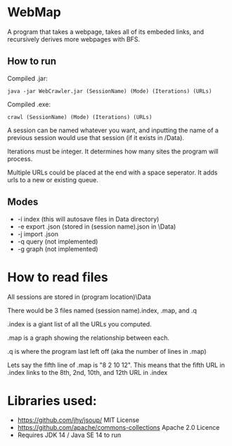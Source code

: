 # WebMap

A program that takes a webpage, takes all of its embeded links, and recursively derives more webpages with BFS.

## How to run

Compiled .jar:

    java -jar WebCrawler.jar (SessionName) (Mode) (Iterations) (URLs)

Compiled .exe:

    crawl (SessionName) (Mode) (Iterations) (URLs)
  
A session can be named whatever you want, and inputting the name of a previous session would use that session (if it exists in /Data).

Iterations must be integer. It determines how many sites the program will process.

Multiple URLs could be placed at the end with a space seperator. It adds urls to a new or existing queue.
 
## Modes
 - -i index (this will autosave files in Data directory)
 - -e export .json (stored in (session name).json in \Data)
 - -j import .json
 - -q query (not implemented)
 - -g graph (not implemented)
 
# How to read files

All sessions are stored in (program location)\Data

There would be 3 files named (session name).index, .map, and .q

.index is a giant list of all the URLs you computed.

.map is a graph showing the relationship between each.

.q is where the program last left off (aka the number of lines in .map)

Lets say the fifth line of .map is "8 2 10 12". This means that the fifth URL in .index links to the 8th, 2nd, 10th, and 12th URL in .index

# Libraries used:
 - https://github.com/jhy/jsoup/ MIT License
 - https://github.com/apache/commons-collections Apache 2.0 Licence
 - Requires JDK 14 / Java SE 14 to run
